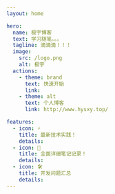 ```yaml
---
layout: home

hero:
  name: 极宇博客
  text: 学习随笔。。。
  tagline: 滴滴滴！！！
  image:
    src: /logo.png
    alt: 极宇
  actions:
    - theme: brand
      text: 快速开始
      link: 
    - theme: alt
      text: 个人博客
      link: http://www.hysxy.top/

features:
  - icon: ⚡️
    title: 最新技术实践！
    details: 
  - icon: 🖖
    title: 全面详细笔记记录！
    details: 
  - icon: 🛠️
    title: 开发问题汇总
    details: 
---
```


